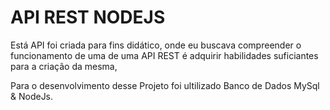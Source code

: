 # API REST NODEJS

Está API foi criada para fins didático, onde eu buscava compreender o funcionamento de uma de uma API REST é adquirir habilidades suficiantes para a criação da mesma,

Para o desenvolvimento desse Projeto foi ultilizado Banco de Dados MySql & NodeJs.
